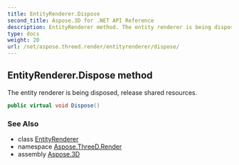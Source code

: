 ```yaml
---
title: EntityRenderer.Dispose
second_title: Aspose.3D for .NET API Reference
description: EntityRenderer method. The entity renderer is being disposed release shared resources
type: docs
weight: 20
url: /net/aspose.threed.render/entityrenderer/dispose/
---
```

## EntityRenderer.Dispose method

The entity renderer is being disposed, release shared resources.

```csharp
public virtual void Dispose()
```

### See Also

* class [EntityRenderer](../)
* namespace [Aspose.ThreeD.Render](../../../aspose.threed.render/)
* assembly [Aspose.3D](../../../)


